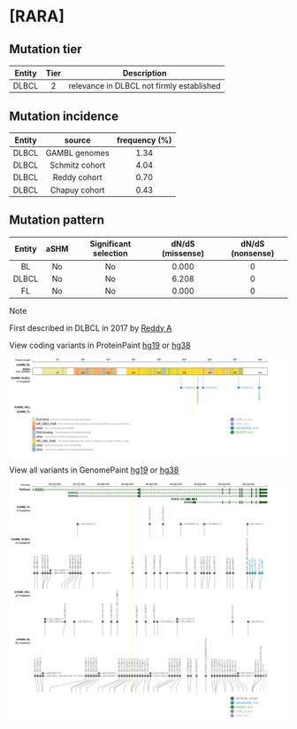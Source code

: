 # [RARA]

## Mutation tier

|Entity|Tier|Description                              |
|:------:|:----:|-----------------------------------------|
|DLBCL |2   |relevance in DLBCL not firmly established|
## Mutation incidence

|Entity|source        |frequency (%)|
|:------:|:--------------:|:-------------:|
|DLBCL |GAMBL genomes |1.34         |
|DLBCL |Schmitz cohort|4.04         |
|DLBCL |Reddy cohort  |0.70         |
|DLBCL |Chapuy cohort |0.43         |

## Mutation pattern

|Entity|aSHM|Significant selection|dN/dS (missense)|dN/dS (nonsense)|
|:------:|:----:|:---------------------:|:----------------:|:----------------:|
|BL    |No  |No                   |0.000           |0               |
|DLBCL |No  |No                   |6.208           |0               |
|FL    |No  |No                   |0.000           |0               |


> [!NOTE]
> First described in DLBCL in 2017 by [Reddy A](https://pubmed.ncbi.nlm.nih.gov/28985567)


View coding variants in ProteinPaint [hg19](https://www.bcgsc.ca/downloads/morinlab/GAMBL/test/genes/RARA_protein.html)  or [hg38](https://www.bcgsc.ca/downloads/morinlab/GAMBL/test/genes/RARA_protein_hg38.html)

![image](images/proteinpaint/RARA_NM_000964.svg)

View all variants in GenomePaint [hg19](https://www.bcgsc.ca/downloads/morinlab/GAMBL/test/genes/RARA.html)  or [hg38](https://www.bcgsc.ca/downloads/morinlab/GAMBL/test/genes/RARA_hg38.html)

![image](images/proteinpaint/RARA.svg)
